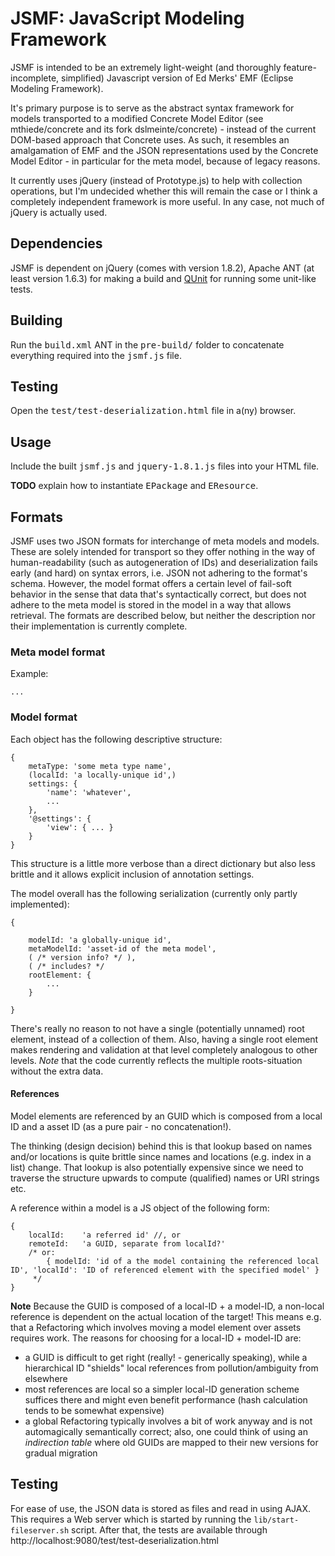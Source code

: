 JSMF: JavaScript Modeling Framework
===================================

JSMF is intended to be an extremely light-weight (and thoroughly feature-incomplete, simplified) Javascript version of Ed Merks' EMF (Eclipse Modeling Framework).

It's primary purpose is to serve as the abstract syntax framework for models transported to a modified Concrete Model Editor (see mthiede/concrete and its fork dslmeinte/concrete) - instead of the current DOM-based approach that Concrete uses.
As such, it resembles an amalgamation of EMF and the JSON representations used by the Concrete Model Editor - in particular for the meta model, because of legacy reasons.

It currently uses jQuery (instead of Prototype.js) to help with collection operations, but I'm undecided whether this will remain the case or I think a completely independent framework is more useful.
In any case, not much of jQuery is actually used.


## Dependencies

JSMF is dependent on jQuery (comes with version 1.8.2), Apache ANT (at least version 1.6.3) for making a build and [QUnit](http://qunitjs.com/) for running some unit-like tests.

## Building

Run the <tt>build.xml</tt> ANT in the <tt>pre-build/</tt> folder to concatenate everything required into the <tt>jsmf.js</tt> file.

## Testing

Open the <tt>test/test-deserialization.html</tt> file in a(ny) browser.

## Usage

Include the built <tt>jsmf.js</tt> and <tt>jquery-1.8.1.js</tt> files into your HTML file.

**TODO** explain how to instantiate <tt>EPackage</tt> and <tt>EResource</tt>.

## Formats

JSMF uses two JSON formats for interchange of meta models and models.
These are solely intended for transport so they offer nothing in the way of human-readability (such as autogeneration of IDs) and deserialization fails early (and hard) on syntax errors, i.e. JSON not adhering to the format's schema.
However, the model format offers a certain level of fail-soft behavior in the sense that data that's syntactically correct, but does not adhere to the meta model is stored in the model in a way that allows retrieval.
The formats are described below, but neither the description nor their implementation is currently complete.


### Meta model format

Example:
```
...
```

### Model format

Each object has the following descriptive structure:
```
{
	metaType: 'some meta type name',
	(localId: 'a locally-unique id',)
	settings: {
		'name': 'whatever',
		...
	},
	'@settings': {
		'view': { ... }
	}
}
```
This structure is a little more verbose than a direct dictionary but also less brittle and it allows explicit inclusion of annotation settings.

The model overall has the following serialization (currently only partly implemented):
```
{

	modelId: 'a globally-unique id',
	metaModelId: 'asset-id of the meta model',
	( /* version info? */ ),
	( /* includes? */
	rootElement: {
		...
	}

}
```
There's really no reason to not have a single (potentially unnamed) root element, instead of a collection of them.
Also, having a single root element makes rendering and validation at that level completely analogous to other levels.
*Note* that the code currently reflects the multiple roots-situation without the extra data.


#### References

Model elements are referenced by an GUID which is composed from a local ID and a asset ID (as a pure pair - no concatenation!).

The thinking (design decision) behind this is that lookup based on names and/or locations is quite brittle since names and locations (e.g. index in a list) change.
That lookup is also potentially expensive since we need to traverse the structure upwards to compute (qualified) names or URI strings etc.

A reference within a model is a JS object of the following form:

```
{
	localId:	'a referred id' //, or
	remoteId:	'a GUID, separate from localId?'
	/* or:
		{ modelId: 'id of a the model containing the referenced local ID', 'localId': 'ID of referenced element with the specified model' }
	 */
}
```

**Note** Because the GUID is composed of a local-ID + a model-ID, a non-local reference is dependent on the actual location of the target!
This means e.g. that a Refactoring which involves moving a model element over assets requires work.
The reasons for choosing for a local-ID + model-ID are:
- a GUID is difficult to get right (really! - generically speaking), while a hierarchical ID "shields" local references from pollution/ambiguity from elsewhere
- most references are local so a simpler local-ID generation scheme suffices there and might even benefit performance (hash calculation tends to be somewhat expensive)
- a global Refactoring typically involves a bit of work anyway and is not automagically semantically correct; also, one could think of using an _indirection table_ where old GUIDs are mapped to their new versions for gradual migration


## Testing

For ease of use, the JSON data is stored as files and read in using AJAX.
This requires a Web server which is started by running the ```lib/start-fileserver.sh``` script.
After that, the tests are available through http://localhost:9080/test/test-deserialization.html

